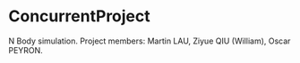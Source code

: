 # ConcurrentProject

N Body simulation.
Project members: Martin LAU, Ziyue QIU (William), Oscar PEYRON.